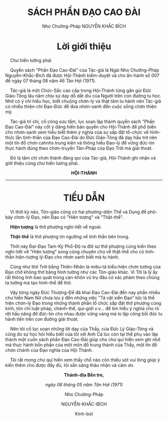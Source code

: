 # <center>SÁCH PHẦN ĐẠO CAO ĐÀI</center>

<center>Nho Chưởng-Pháp NGUYỄN KHẮC BÍCH</center>

# <center>Lời giới thiệu</center>

&nbsp;&nbsp;&nbsp;&nbsp;Chư hiền lưỡng phái

&nbsp;&nbsp;&nbsp;&nbsp;Quyển sách "Phần Đạo Cao-Đài" của Tác-giả là Ngài Nho Chưởng-Pháp Nguyễn-Khắc-Bích đã được Hội-Thánh kiểm-duyệt và cho ấn-hành số 007 đề ngày 07 tháng 08 năm 46 Tân Hợi (1971).

&nbsp;&nbsp;&nbsp;&nbsp;Tác-giả là một Chức-Sắc cao cấp trong Hội-Thánh từng gần gủi Đức Giáo-Tông lâu năm chịu sự dạy dỗ dắt dìu của Người trên con đường tu học. Nhờ có ý chí hiếu học, biết chuộng chơn-lý và thật tâm tu hành nên Tác-giả có nhiều thiện-chí Đạo-Đức để đưa nhơn-sanh đến cuộc sống chơn thiện mỹ.

&nbsp;&nbsp;&nbsp;&nbsp;Tác-giả trì chí, cố công sưu tầm, lục soạn lập thành quyển sách "Phần Đạo Cao-Đài" này cốt ý dâng hiến bản quyền cho Hội-Thánh để phổ biến cho nhơn-sanh xem hiểu biết thêm ý nghĩa của sự sắp đặt tổ-chức về hình-thức lẫn tinh-thần của Đạo Cao-Đài do Đức Giáo-Tông đã dạy hầu trở nên một tín đồ chơn cahnhs trung kiên và thông hiểu Đạo-lý để vững đức-tin thực hành đúng theo chơn-truyền Tân-Pháp của Đạo Trời mà giải thoát.

&nbsp;&nbsp;&nbsp;&nbsp;Đó là tâm chí chơn thành đáng quí của Tác-giả, Hội-Thánh ghi nhận và giới thiệu cùng chư hiền lương phái.

__<center>HỘI-THÁNH</center>__

---

# <center>TIỂU DẪN</center>

&nbsp;&nbsp;&nbsp;&nbsp;Vì thời kỳ nào, Tôn-giáo cũng có hai phương-diện Thể và Dụng để phô-bày chơn-lý Đạo, nên Đạo có "Hiện tượng" và "Thật-thể".

&nbsp;&nbsp;&nbsp;&nbsp;__Hiện tượng__ là thờ phượng nghi-tiết về ngoài.

&nbsp;&nbsp;&nbsp;&nbsp;__Thật-thể__ là thờ phượng tín ngưỡng về tinh thần bên trong.

&nbsp;&nbsp;&nbsp;&nbsp;Thời này Đại-Đạo Tam-Kỳ Phổ-Độ ra đời sự thờ phượng cúng kiến theo nghi-tiết về "Hiện tượng" song cũng chuyên chú về thật-thể cho có tinh-thần hiện-tượng lý-Đạo cho nhơn sanh biết mà tu hành.

&nbsp;&nbsp;&nbsp;&nbsp;Cũng như thờ Trời bằng Thiên-Nhãn là miêu-tả biểu-hiện chơn tướng của Đạo chớ không thờ bằng hình tướng như các Tôn-giáo khác. Vì Tời là lý ấy rất thông linh bao quát trong càn-khôn vũ trụ đâu có xác phàm theo chúng ta tưởng mà tạo hình-thể để thờ.

&nbsp;&nbsp;&nbsp;&nbsp;Vậy từng ngày Đức Thượng-Đế đã khai Đạo Cao-Đài đến nay phần nhiều chư hiền Nam Nữ chưa lưu ý đến những việc "Tá vật xiển Đạo" tức là thể hiện chơn-lý Đạo trong những thành phần tổ chức sắp đặt thờ phượng cúng kính, tôn chỉ luật-pháp, chánh-thể, qui-giới v.v... để tìm hiểu ý nghĩa cho rõ rệt hầu nâng đở đức-tin cho nhau được vững vàng mà lo lập công bồi đức tu hành tiến trên con đường giải thoát.

&nbsp;&nbsp;&nbsp;&nbsp;Nên tôi cố lục soạn những lời dạy của Thầy, của Đức Lý Giáo-Tông và cũng do sự học hỏi hiểu biết của tôi với Anh Cả lúc còn tại thế phụ vào lập thành một cuốn sách phần Đạo Cao-Đài giúp cho chư quí hiền xem ghi nhớ mà thực hành bổn phận của một môn đồ trung thành của Thầy, một tín đồ chơn chánh của Đạo nghĩa của Hội Thánh.

&nbsp;&nbsp;&nbsp;&nbsp;Tôi rất mong chư quí hiền xem thấy chỗ nào còn thiếu sót vui lòng giúp ý kiến thêm cho được đầy đủ, tôi sẵn sàng thâu nhận và cảm ơn.

<center>

  __Thánh-địa Bến tre,__
  
  *ngày 06 tháng 05 năm Tân Hợi (1971)*
  
  Nho Chưởng-Pháp
  
  NGUYỄN-KHẮC-BÍCH
  
  Kính-bút
  
</center>
